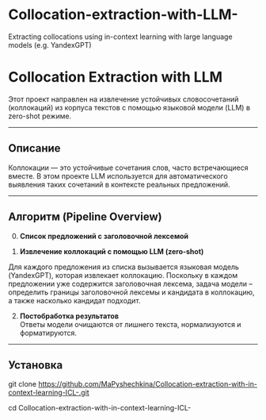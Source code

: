 # Collocation-extraction-with-LLM-
Extracting collocations using in-context learning with large language models (e.g. YandexGPT)

# Collocation Extraction with LLM

Этот проект направлен на извлечение устойчивых словосочетаний (коллокаций) из корпуса текстов с помощью языковой модели (LLM) в zero-shot режиме.

---

## Описание

Коллокации — это устойчивые сочетания слов, часто встречающиеся вместе. В этом проекте LLM используется для автоматического выявления таких сочетаний в контексте реальных предложений.

---

## Алгоритм (Pipeline Overview)
0. **Список предложений с заголовочной лексемой**

1. **Извлечение коллокаций с помощью LLM (zero-shot)**

Для каждого предложения из списка вызывается языковая модель (YandexGPT), которая извлекает коллокацию. Поскольку в каждом предложении уже содержится заголовочная лексема, задача модели – определить границы заголовочной лексемы и кандидата в коллокацию, а также насколько кандидат подходит. 

2. **Постобработка результатов**  
   Ответы модели очищаются от лишнего текста, нормализуются и форматируются.

---

## Установка

git clone https://github.com/MaPyshechkina/Collocation-extraction-with-in-context-learning-ICL-.git

cd Collocation-extraction-with-in-context-learning-ICL-

